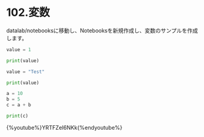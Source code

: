 # 102.変数

datalab/notebooksに移動し、Notebooksを新規作成し、変数のサンプルを作成します。

```python
value = 1

print(value)
```

```python
value = "Test"

print(value)
```

```python
a = 10
b = 5
c = a + b

print(c)
```

{%youtube%}YRTFZeI6NKk{%endyoutube%}
